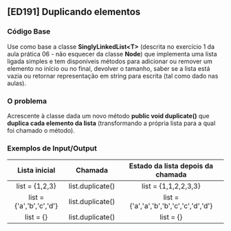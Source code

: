 ## [ED191] Duplicando elementos

### Código Base

Use como base a classe **SinglyLinkedList&lt;T&gt;** (descrita no exercício 1 da aula prática 06 - não esquecer da classe **Node**) que implementa uma lista ligada simples e tem disponíveis métodos para adicionar ou remover um elemento no início ou no final, devolver o tamanho, saber se a lista está vazia ou retornar representação em string para escrita (tal como dado nas aulas).

### O problema

Acrescente à classe dada um novo método **public void duplicate()** que **duplica cada elemento da lista** (transformando a própria lista para a qual foi chamado o método).

### Exemplos de Input/Output

| Lista inicial	           | Chamada  	      | Estado da lista depois da chamada        |
|:------------------------:|:----------------:|:----------------------------------------:|
| list = {1,2,3}	       | list.duplicate() | list = {1,1,2,2,3,3}                     |
| list = {'a','b','c','d'} | list.duplicate() | list = {'a','a','b','b','c','c','d','d'} |
| list = {}                | list.duplicate() | list = {}                                |